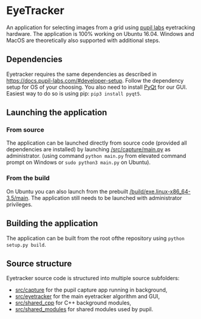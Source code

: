 # EyeTracker

An application for selecting  images from a grid using [pupil labs](https://pupil-labs.com/) eyetracking hardware.
The application is 100% working on Ubuntu 16.04. Windows and MacOS are theoretically also supported with additional steps.

## Dependencies

Eyetracker requires the same dependencies as described in https://docs.pupil-labs.com/#developer-setup. Follow the dependency setup for OS of your choosing. You also need to install [PyQt](5https://sourceforge.net/projects/pyqt/) for our GUI. 
Easiest way to do so is using pip: ```pip3 install pyqt5```.

## Launching the application

### From source

The application can be launched directly from source code (provided all dependencies are installed) by launching [/src/capture/main.py](./src/capture/main.py) as administrator. (using command ```python main.py``` from elevated command prompt on Windows or ```sudo python3 main.py``` on Ubuntu).

### From the build

On Ubuntu you can also launch from the prebuilt [/build/exe.linux-x86_64-3.5/main](./build/exe.linux-x86_64-3.5/main). The application still needs to be launched with administrator privileges.

## Building the application

The application can be built from the root ofthe repository using ```python setup.py build```.

## Source structure

Eyetracker source code is structured into multiple source subfolders:
* [src/capture](./src/capture) for the pupil capture app running in background,
* [src/eyetracker](./src/exetracker) for the main eyetracker algorithm and GUI,
* [src/shared_cpp](./src/shared_cpp) for C++ background modules,
* [src/shared_modules](./src/shared_modules) for shared modules used by pupil.
